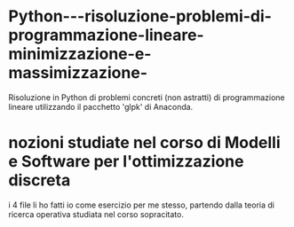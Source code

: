 # Python---risoluzione-problemi-di-programmazione-lineare-minimizzazione-e-massimizzazione-
Risoluzione in Python di problemi concreti (non astratti) di programmazione lineare utilizzando il pacchetto 'glpk' di Anaconda.
# nozioni studiate nel corso di Modelli e Software per l'ottimizzazione discreta
i 4 file li ho fatti io come esercizio per me stesso, partendo dalla teoria di ricerca operativa studiata nel corso sopracitato.
